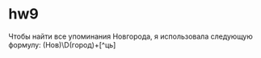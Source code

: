 # hw9

Чтобы найти все упоминания Новгорода, я использовала следующую формулу: (Нов)\D(город)+[^ць]
